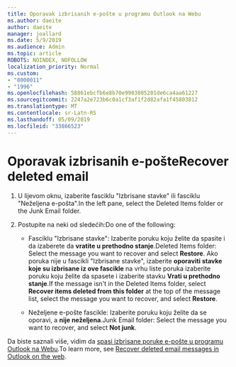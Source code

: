 ```yaml
---
title: Oporavak izbrisanih e-pošte u programu Outlook na Webu
ms.author: daeite
author: daeite
manager: joallard
ms.date: 5/9/2019
ms.audience: Admin
ms.topic: article
ROBOTS: NOINDEX, NOFOLLOW
localization_priority: Normal
ms.custom:
- "8000011"
- "1996"
ms.openlocfilehash: 58861ebcfb6e8b70e9903805201de6ca4aa61227
ms.sourcegitcommit: 2247a2e723b6c0a1cf3af1f2d82afa1f45803812
ms.translationtype: MT
ms.contentlocale: sr-Latn-RS
ms.lasthandoff: 05/09/2019
ms.locfileid: "33866523"
---
```

# <a name="recover-deleted-email"></a><span data-ttu-id="0fd62-102">Oporavak izbrisanih e-pošte</span><span class="sxs-lookup"><span data-stu-id="0fd62-102">Recover deleted email</span></span>

1. <span data-ttu-id="0fd62-103">U lijevom oknu, izaberite fasciklu "Izbrisane stavke" ili fasciklu "Neželjena e-pošta".</span><span class="sxs-lookup"><span data-stu-id="0fd62-103">In the left pane, select the Deleted Items folder or the Junk Email folder.</span></span>

2. <span data-ttu-id="0fd62-104">Postupite na neki od sledećih:</span><span class="sxs-lookup"><span data-stu-id="0fd62-104">Do one of the following:</span></span>

    - <span data-ttu-id="0fd62-105">Fasciklu "Izbrisane stavke": Izaberite poruku koju želite da spasite i da izaberete da **vratite u prethodno stanje**.</span><span class="sxs-lookup"><span data-stu-id="0fd62-105">Deleted Items folder: Select the message you want to recover and select **Restore**.</span></span> <span data-ttu-id="0fd62-106">Ako poruka nije u fascikli "Izbrisane stavke", izaberite **oporaviti stavke koje su izbrisane iz ove fascikle** na vrhu liste poruka izaberite poruku koju želite da spasete i izaberite stavku **Vrati u prethodno stanje**.</span><span class="sxs-lookup"><span data-stu-id="0fd62-106">If the message isn't in the Deleted Items folder, select **Recover items deleted from this folder** at the top of the message list, select the message you want to recover, and select **Restore**.</span></span>

    - <span data-ttu-id="0fd62-107">Neželjene e-pošte fascikle: Izaberite poruku koju želite da se oporavi, a **nije neželjena**.</span><span class="sxs-lookup"><span data-stu-id="0fd62-107">Junk Email folder: Select the message you want to recover, and select **Not junk**.</span></span>

<span data-ttu-id="0fd62-108">Da biste saznali više, vidim da [spasi izbrisane poruke e-pošte u programu Outlook na Webu](https://support.office.com/article/a8ca78ac-4721-4066-95dd-571842e9fb11).</span><span class="sxs-lookup"><span data-stu-id="0fd62-108">To learn more, see [Recover deleted email messages in Outlook on the web](https://support.office.com/article/a8ca78ac-4721-4066-95dd-571842e9fb11).</span></span>